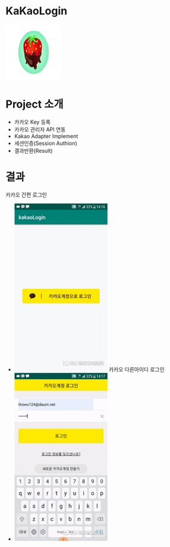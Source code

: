 # KaKaoLogin
<img src="./image/strawberry.png" width="150" height="150"></img>

# Project 소개

* 카카오 Key 등록
* 카카오 관리자 API 연동
* Kakao Adapter Implement
* 세션인증(Session Authion)
* 결과반환(Result)

# 결과
카카오 간편 로그인
* <img src="./image/kakaoSimple.gif" width="250" height="450"></img>
카카오 다른아이디 로그인
* <img src="./image/kakaoSpec2.gif" width="250" height="450"></img>

